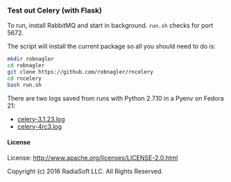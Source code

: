### Test out Celery (with Flask)

To run, install RabbitMQ and start in background. `run.sh` checks for
port 5672.

The script will install the current package so all you should need to do is:

```sh
mkdir robnagler
cd robnagler
git clone https://github.com/robnagler/rncelery
cd rncelery
bash run.sh
```

There are two logs saved from runs with Python 2.7.10 in a Pyenv on Fedora 21:

* [celery-3.1.23.log](https://github.com/robnagler/rncelery/blob/master/celery-3.1.23.log)
* [celery-4rc3.log](https://github.com/robnagler/rncelery/blob/master/celery-4rc3.log)

#### License

License: http://www.apache.org/licenses/LICENSE-2.0.html

Copyright (c) 2016 RadiaSoft LLC.  All Rights Reserved.

